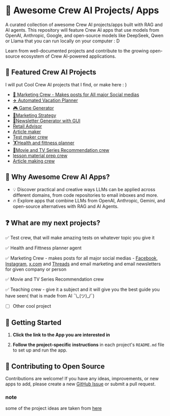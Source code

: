 # 🌟 Awesome Crew AI Projects/ Apps
A curated collection of awesome Crew AI projects/apps built with RAG and AI agents. This repository will feature Crew AI apps that use models from OpenAI, Anthropic, Google, and open-source models like DeepSeek, Qwen or Llama that you can run locally on your computer : D

Learn from well-documented projects and contribute to the growing open-source ecosystem of Crew AI-powered applications.
  
## 📂 Featured Crew AI Projects
I will put Cool Crew AI projects that I find, or make here : )
- [💼 Marketing Crew - Makes posts for All major Social medias](https://github.com/OneDuckyBoy/awesome-CrewAI-projects/tree/main/marketing_posts_crew)
- [✈️ Automated Vacation Planner](https://github.com/techindicium/MultiAgent-CrewAI)
- [🎮 Game Generator](https://github.com/crewAIInc/crewAI-examples/tree/main/game-builder-crew)
- [💼Marketing Strategy](https://github.com/crewAIInc/crewAI-examples/tree/main/marketing_strategy)
- [📰Newsletter Generator with GUI](https://github.com/alejandro-ao/exa-crewai)
- [Retail Advisor](https://github.com/IBM/ibmdotcom-tutorials/tree/main/crew-ai-projects)
- [Article maker](https://github.com/IBM/ibmdotcom-tutorials/tree/main/journalist_crew)
- [Test maker crew](https://github.com/OneDuckyBoy/awesome-CrewAI-projects/tree/main/test_maker_crew)
- [🏋️Health and fittness planner](https://github.com/OneDuckyBoy/awesome-CrewAI-projects/tree/main/health_and_fittness_planner)
- [🍿Movie and TV Series Recommendation crew](https://github.com/OneDuckyBoy/awesome-CrewAI-projects/tree/main/movie_recommendation_crew)
- [lesson material prep crew](https://github.com/OneDuckyBoy/awesome-CrewAI-projects/tree/main/subject_teaching_crew)
- [Article making crew](https://github.com/OneDuckyBoy/awesome-CrewAI-projects/tree/main/journalist_crew)

## 🤔 Why Awesome Crew AI Apps?

- 💡 Discover practical and creative ways LLMs can be applied across different domains, from code repositories to email inboxes and more.
- 🔥 Explore apps that combine LLMs from OpenAI, Anthropic, Gemini, and open-source alternatives with RAG and AI Agents.

## ❓ What are my next projects?
✅ Test crew, that will make amazing tests on whatever topic you give it

✅ Health and Fittness planner agent

✅ Marketing Crew -  makes posts for all major social medias - [Facebook](https://www.facebook.com/), [Instagram](https://www.instagram.com/), [x.com](https://x.com/) and [Threads](https://www.threads.net/) and email marketing and email newsletters for given company or person

✅  Movie and TV Series Recommendation crew

✅ Teaching crew - give it a subject and it will give you the best guide you have seen( that is made from AI ¯\\\_(ツ)_/¯) 

 - [ ] Other cool project
      
## 🚀 Getting Started

1. **Click the link to the App you are interested in** 

2. **Follow the project-specific instructions** in each project's `README.md` file to set up and run the app.

## 🤝 Contributing to Open Source

Contributions are welcome! If you have any ideas, improvements, or new apps to add, please create a new [GitHub Issue](https://github.com/OneDuckyBoy/awesome-CrewAI-projects/issues) or submit a pull request. 

### note
some of the project ideas are taken from [here](https://github.com/Shubhamsaboo/awesome-llm-apps/tree/main)
